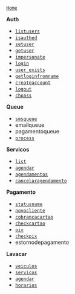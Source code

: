 [`Home`](home)

**Auth**

- [`listusers`](auth/listusers)
- [`isauthed`](auth/isauthed)
- [`setuser`](auth/setuser)
- [`getuser`](auth/getuser)
- [`impersonate`](auth/impersonate)
- [`login`](auth/login)
- [`user_exists`](auth/user_exists)
- [`getloginfromname`](auth/getloginfromname)
- [`createaccount`](auth/createaccount)
- [`logout`](auth/logout)
- [`chpass`](auth/chpass)

**Queue**

- [`smsqueue`](queue/smsqueue)
- emailqueue
- pagamentoqueue
- [`process`](queue/process)

**Servicos**

- [`list`](servicos/list)
- [`agendar`](servicos/agendar)
- [`agendamentos`](servicos/agendamentos)
- [`cancelaragendamento`](servicos/cancelaragendamento)

**Pagamento**

- [`statusname`](pagamento/statusname)
- [`novocliente`](pagamento/novocliente)
- [`cobrancacartao`](pagamento/cobrancacartao)
- [`checkcartao`](pagamento/checkcartao)
- [`pix`](pagamento/pix)
- [`checkpix`](pagamento/checkpix)
- estornodepagamento

**Lavacar**

- [`veiculos`](lavacar/veiculos)
- [`servicos`](lavacar/servicos)
- [`agendar`](lavacar/agendar)
- [`horarios`](lavacar/horarios)
